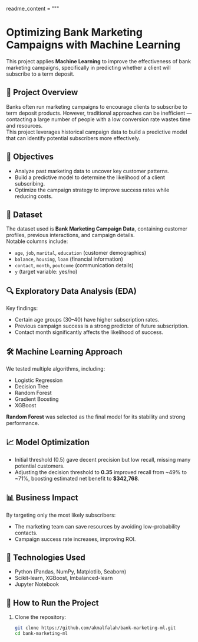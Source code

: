 readme_content = """
# Optimizing Bank Marketing Campaigns with Machine Learning

This project applies **Machine Learning** to improve the effectiveness of bank marketing campaigns, specifically in predicting whether a client will subscribe to a term deposit.

## 📌 Project Overview
Banks often run marketing campaigns to encourage clients to subscribe to term deposit products. However, traditional approaches can be inefficient — contacting a large number of people with a low conversion rate wastes time and resources.  
This project leverages historical campaign data to build a predictive model that can identify potential subscribers more effectively.

## 🎯 Objectives
- Analyze past marketing data to uncover key customer patterns.
- Build a predictive model to determine the likelihood of a client subscribing.
- Optimize the campaign strategy to improve success rates while reducing costs.

## 📂 Dataset
The dataset used is **Bank Marketing Campaign Data**, containing customer profiles, previous interactions, and campaign details.  
Notable columns include:
- `age`, `job`, `marital`, `education` (customer demographics)
- `balance`, `housing`, `loan` (financial information)
- `contact`, `month`, `poutcome` (communication details)
- `y` (target variable: yes/no)

## 🔍 Exploratory Data Analysis (EDA)
Key findings:
- Certain age groups (30–40) have higher subscription rates.
- Previous campaign success is a strong predictor of future subscription.
- Contact month significantly affects the likelihood of success.

## 🛠 Machine Learning Approach
We tested multiple algorithms, including:
- Logistic Regression
- Decision Tree
- Random Forest
- Gradient Boosting
- XGBoost

**Random Forest** was selected as the final model for its stability and strong performance.

## 📈 Model Optimization
- Initial threshold (0.5) gave decent precision but low recall, missing many potential customers.
- Adjusting the decision threshold to **0.35** improved recall from ~49% to ~71%, boosting estimated net benefit to **$342,768**.

## 📊 Business Impact
By targeting only the most likely subscribers:
- The marketing team can save resources by avoiding low-probability contacts.
- Campaign success rate increases, improving ROI.

## 🚀 Technologies Used
- Python (Pandas, NumPy, Matplotlib, Seaborn)
- Scikit-learn, XGBoost, Imbalanced-learn
- Jupyter Notebook

## 📌 How to Run the Project
1. Clone the repository:
   ```bash
   git clone https://github.com/akmalfalah/bank-marketing-ml.git
   cd bank-marketing-ml

